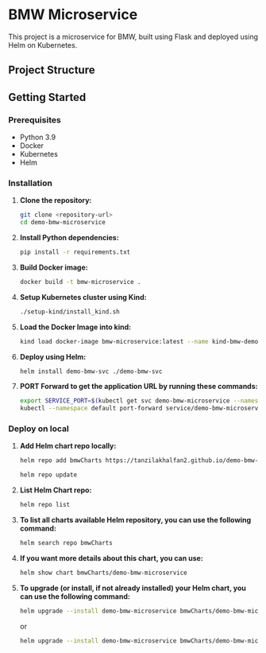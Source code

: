 # BMW Microservice

This project is a microservice for BMW, built using Flask and deployed using Helm on Kubernetes.

## Project Structure

## Getting Started

### Prerequisites

- Python 3.9
- Docker
- Kubernetes
- Helm

### Installation

1. **Clone the repository:**

    ```sh
    git clone <repository-url>
    cd demo-bmw-microservice
    ```

2. **Install Python dependencies:**

    ```sh
    pip install -r requirements.txt
    ```

3. **Build Docker image:**

    ```sh
    docker build -t bmw-microservice .
    ```

4. **Setup Kubernetes cluster using Kind:**

    ```sh
    ./setup-kind/install_kind.sh
    ```

5. **Load the Docker Image into kind:**

    ```sh
    kind load docker-image bmw-microservice:latest --name kind-bmw-demo
    ```

6. **Deploy using Helm:**

    ```sh
    helm install demo-bmw-svc ./demo-bmw-svc
    ```

7. **PORT Forward to get the application URL by running these commands:**
    
    ```sh
    export SERVICE_PORT=$(kubectl get svc demo-bmw-microservice --namespace default -o jsonpath="{.spec.ports[0].port}")
    kubectl --namespace default port-forward service/demo-bmw-microservice 8080:$SERVICE_PORT
    ```

### Deploy on local
    
1. **Add Helm chart repo locally:**

    ```sh
    helm repo add bmwCharts https://tanzilakhalfan2.github.io/demo-bmw-microservice/
    
    helm repo update
    ```

2. **List Helm Chart repo:**

    ```sh
    helm repo list
    ```

3. **To list all charts available Helm repository, you can use the following command:**

    ```sh
    helm search repo bmwCharts
    ```

4. **If you want more details about this chart, you can use:**

    ```sh
    helm show chart bmwCharts/demo-bmw-microservice
    ```

5. **To upgrade (or install, if not already installed) your Helm chart, you can use the following command:**

    ```sh
    helm upgrade --install demo-bmw-microservice bmwCharts/demo-bmw-microservice --values <values-file>
    ```
    or
    ```sh
    helm upgrade --install demo-bmw-microservice bmwCharts/demo-bmw-microservice 
    ```


